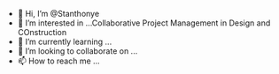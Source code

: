 - 👋 Hi, I’m @Stanthonye
- 👀 I’m interested in ...Collaborative Project Management in Design and COnstruction
- 🌱 I’m currently learning ...
- 💞️ I’m looking to collaborate on ...
- 📫 How to reach me ...

<!---
Stanthonye/Stanthonye is a ✨ special ✨ repository because its `README.md` (this file) appears on your GitHub profile.
You can click the Preview link to take a look at your changes.
--->
